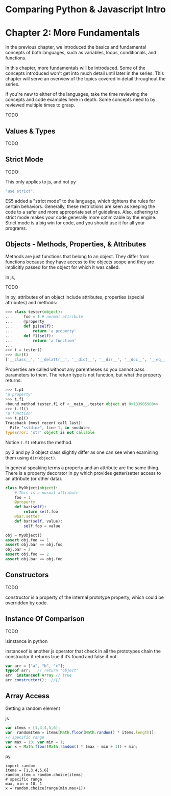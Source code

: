 # Comparing Python & Javascript Intro
# Chapter 2: More Fundamentals

In the previous chapter, we introduced the basics and fundamental concepts of both languages, such as variables, loops, conditionals, and functions.

In this chapter, more fundamentals will be introduced. Some of the concepts introduced won't get into much detail until later in the series. This chapter will serve an overview of the topics covered in detail throughout the series.

If you're new to either of the languages, take the time reviewing the concepts and code examples here in depth. Some concepts need to by reviewed multiple times to grasp.


TODO

## Values & Types

TODO


## Strict Mode

TODO:

This only applies to js, and not py

````js
"use strict";
````

ES5 added a "strict mode" to the language, which tightens the rules for certain behaviors. Generally, these restrictions are seen as keeping the code to a safer and more appropriate set of guidelines. Also, adhering to strict mode makes your code generally more optimizable by the engine. Strict mode is a big win for code, and you should use it for all your programs.

## Objects - Methods, Properties, & Attributes

Methods are just functions that belong to an object. They differ from functions because they have access to the objects scope and they are implicitly passed for the object for which it was called.

In js,

TODO

In py, attributes of an object include attributes, properties (special attributes) and methods:
```python
>>> class tester(object):
...     foo = 1 # normal attribute
...     @property
...     def p1(self):
...         return 'a property'
...     def f1(self):
...         return 'a function'
...
>>> t = tester()
>>> dir(t)
['__class__', '__delattr__', '__dict__', '__dir__', '__doc__', '__eq__', '__format__', '__ge__', '__getattribute__', '__gt__', '__hash__', '__init__', '__le__', '__lt__', '__module__', '__ne__', '__new__', '__reduce__', '__reduce_ex__', '__repr__', '__setattr__', '__sizeof__', '__str__', '__subclasshook__', '__weakref__', 'f1', 'p1']
```

Properties are called without any parentheses so you cannot pass parameters to them. The return type is not function, but what the property returns:
```python
>>> t.p1
'a property'
>>> t.f1
<bound method tester.f1 of <__main__.tester object at 0x103905908>>
>>> t.f1()
'a function'
>>> t.p1()
Traceback (most recent call last):
  File "<stdin>", line 1, in <module>
TypeError: 'str' object is not callable
```

Notice `t.f1` returns the method.

py 2 and py 3 object class slightly differ as one can see when examining them using `dir(object)`.


In general speaking terms a property and an attribute are the same thing. There is a property decorator in py which provides getter/setter access to an attribute (or other data).
```python
class MyObject(object):
    # This is a normal attribute
    foo = 1
    @property
    def bar(self):
        return self.foo
    @bar.setter
    def bar(self, value):
        self.foo = value

obj = MyObject()
assert obj.foo == 1
assert obj.bar == obj.foo
obj.bar = 2
assert obj.foo == 2
assert obj.bar == obj.foo
```


## Constructors

TODO

constructor  is a property of the internal prototype property, which could be overridden by code.


## Instance Of Comparison

TODO

isinstance in python

instanceof is another js operator that check in all the prototypes chain the constructor it returns true if it’s found and false if not.

```javascript
var arr = ["a", "b", "c"];
typeof arr;   // return "object" 
arr  instanceof Array // true
arr.constructor();  //[]
```

## Array Access

Getting a random element

js
```js
var items = [1,3,4,5,6];
var  randomItem = items[Math.floor(Math.random() * items.length)];
// specific range
var max = 10; var min = 1;
var x = Math.floor(Math.random() * (max - min + 1)) + min;
```

py
```
import random
items = [1,3,4,5,6]
random_item = random.choice(items)
# specific range
max, min = 10, 1
x = random.choice(range(min,max+1))
```
